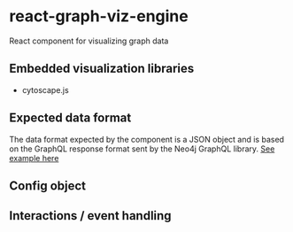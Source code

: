 # react-graph-viz-engine
React component for visualizing graph data

## Embedded visualization libraries
* cytoscape.js

## Expected data format
The data format expected by the component is a JSON object and is based on the GraphQL response format sent by the Neo4j GraphQL library.
[See example here](https://neo4j.com/developer/graphql/#_querying_data)

## Config object

## Interactions / event handling